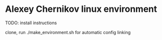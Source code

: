 # Alexey Chernikov linux environment

TODO: install instructions

clone, run ./make_environment.sh for automatic config linking 
